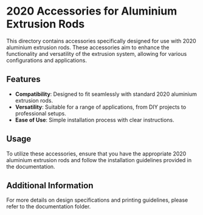 # 2020 Accessories for Aluminium Extrusion Rods

This directory contains accessories specifically designed for use with 2020 aluminium extrusion rods. These accessories aim to enhance the functionality and versatility of the extrusion system, allowing for various configurations and applications.

## Features

- **Compatibility**: Designed to fit seamlessly with standard 2020 aluminium extrusion rods.
- **Versatility**: Suitable for a range of applications, from DIY projects to professional setups.
- **Ease of Use**: Simple installation process with clear instructions.

## Usage

To utilize these accessories, ensure that you have the appropriate 2020 aluminium extrusion rods and follow the installation guidelines provided in the documentation.

## Additional Information

For more details on design specifications and printing guidelines, please refer to the documentation folder.
